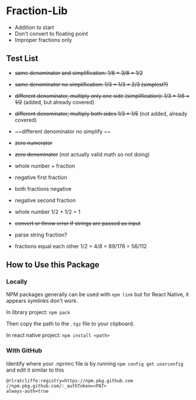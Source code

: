 # Fraction-Lib

- Addition to start
- Don't convert to floating point
- Improper fractions only

## Test List 
- ~~same denominator and simplification: 1/8 + 3/8 = 1/2~~
- ~~same denominator no simplification: 1/3 + 1/3 = 2/3 (simplest?)~~
- ~~different denominator, multiply only one side (simplification): 1/3 + 1/6 = 1/2~~ (added, but already covered)
- ~~different denominator, multiply both sides 1/3 + 1/5~~ (not added, already covered)
- ~~different denominator no simplify ~~
- ~~zero numerator~~
- ~~zero denominator~~ (not actually valid math so not doing)
- whole number + fraction
- negative first fraction
- both fractions negative
- negative second fraction
- whole number 1/2 + 1/2 = 1
- ~~convert or throw error if strings are passed as input~~

- parse string fraction?
- fractions equal each other 1/2 = 4/8 = 89/178 = 56/112

## How to Use this Package

### Locally
NPM packages generally can be used with `npm link` but for React Native, it appears symlinks don't work.

In library project:
`npm pack`

Then copy the path to the `.tgz` file to your clipboard.

In react native project:
`npm install <path>`

### With GitHub
Identify where your .nprmrc file is by running `npm config get userconfig` and edit it similar to this 

```
@rlratcliffe:registry=https://npm.pkg.github.com
//npm.pkg.github.com/:_authToken=<PAT>
always-auth=true

```